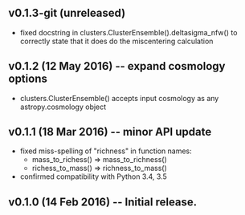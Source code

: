 ## v0.1.3-git (unreleased)
* fixed docstring in clusters.ClusterEnsemble().deltasigma_nfw() to correctly
state that it does do the miscentering calculation

## v0.1.2 (12 May 2016) -- expand cosmology options
* clusters.ClusterEnsemble() accepts input cosmology as any astropy.cosmology object

## v0.1.1 (18 Mar 2016) -- minor API update
* fixed miss-spelling of "richness" in function names:
  - mass\_to\_richess() => mass\_to\_richness()
  - richess\_to\_mass() => richness\_to\_mass()
* confirmed compatibility with Python 3.4, 3.5
  
## v0.1.0 (14 Feb 2016) -- Initial release.
